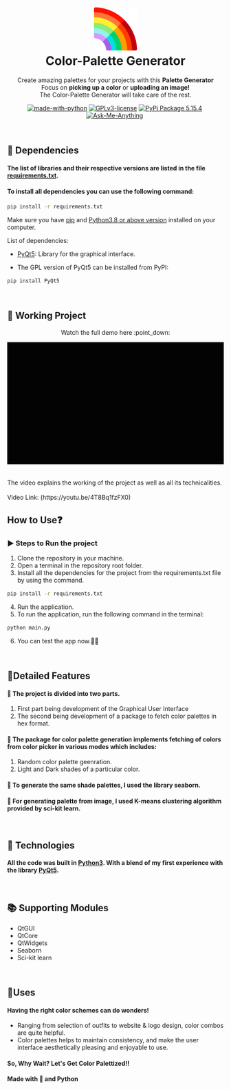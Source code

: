 <h1 align="center">
  <img src="./Images/rainbow.png" width="100px"/><br/>
   Color-Palette Generator
</h1>

<p align="center">Create amazing palettes for your projects with this <b>Palette Generator</b> <br> Focus on <b>picking up a color</b> or <b>uploading an image!</b> <br> The Color-Palette Generator will take care of the rest.</p>

<p align="center"><a href="https://www.python.org/" target="_blank"><img src="https://img.shields.io/badge/Made%20with-Python-yellow.svg" alt="made-with-python" /></a>&nbsp;<a href="http://perso.crans.org/besson/LICENSE.html" target="_blank"><img src="https://img.shields.io/badge/License-GPLv3-blue.svg" alt="GPLv3-license" /></a>&nbsp;<a href="https://pypi.org/project/PyQt5/" target="_blank"><img src="https://img.shields.io/badge/PyQt5-v5.15.4%20-brightgreen" alt="PyPi Package 5.15.4" /></a>&nbsp;<a href="https://github.com/KadariSadhvika903" target="_blank"><img src="https://img.shields.io/badge/Ask%20Me-Anything-1abc9c.svg" alt="Ask-Me-Anything" /></a>&nbsp;</p>

<br>

## 🔨 Dependencies
#### The list of libraries and their respective versions are listed in the file [requirements.txt](requirements.txt).
#### To install all dependencies you can use the following command:
```bash
pip install -r requirements.txt
```

Make sure you have [pip](https://pypi.org/project/pip/) and [Python3.8 or above version](https://www.python.org/) installed on your computer.

List of dependencies:
- [PyQt5](https://pypi.org/project/PyQt5/): Library for the graphical interface.

- The GPL version of PyQt5 can be installed from PyPI:
```bash
pip install PyQt5
```

<br>

## :construction: Working Project

<p align="center"> Watch the full demo here :point_down:</p>
<p align="center"><a href="https://youtu.be/4T8Bq1fzFX0" target="_blank"><img src="./Images/gif.gif" alt="VIDEO OF PROJECT" /></a>&nbsp;</p>
The video explains the working of the project as well as all its technicalities.<br/><br/>
Video Link: (https://youtu.be/4T8Bq1fzFX0)
<br>

## How to Use:question:
<!-- To use the application one must have Python 3.8 or above version installed in their machine. -->

### :arrow_forward: Steps to Run the project
1. Clone the repository in your machine.
2. Open a terminal in the repository root folder.
3. Install all the dependencies for the project from the requirements.txt file by using the command. 
```bash
pip install -r requirements.txt
```
4. Run the application.
5. To run the application, run the following command in the terminal:
```bash
python main.py
```
6. You can test the app now.:confetti_ball::confetti_ball:

<br>

## 📝Detailed Features
#### 🔰 The project is divided into two parts.
1. First part being development of the Graphical User Interface 
2. The second being development of a package to fetch color palettes in hex format. 
#### 🔰 The package for color palette generation implements fetching of colors from color picker in various modes which includes:
1. Random color palette geenration.
2. Light and Dark shades of a particular color.
#### 🔰 To generate the same shade palettes, I used the library seaborn.
#### 🔰 For generating palette from image, I used K-means clustering algorithm provided by sci-kit learn.

<br>

## 🚀 Technologies
#### All the code was built in [Python3](https://www.python.org/). With a blend of my first experience with the library [PyQt5](https://pypi.org/project/PyQt5/).

<br>

## :books: Supporting Modules
- QtGUI
- QtCore
- QtWidgets
- Seaborn
- Sci-kit learn

<br>

## 🌼Uses
#### Having the right color schemes can do wonders!
- Ranging from selection of outfits to website & logo design, color combos are quite helpful.<br>
- Color palettes helps to maintain consistency, and make the user interface aesthetically pleasing and enjoyable to use.


#### So, Why Wait? Let's Get Color Palettized!!
#### Made with 💙 and Python

